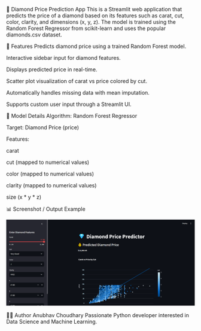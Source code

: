 💎 Diamond Price Prediction App
This is a Streamlit web application that predicts the price of a diamond based on its features such as carat, cut, color, clarity, and dimensions (x, y, z). The model is trained using the Random Forest Regressor from scikit-learn and uses the popular diamonds.csv dataset.

📌 Features
Predicts diamond price using a trained Random Forest model.

Interactive sidebar input for diamond features.

Displays predicted price in real-time.

Scatter plot visualization of carat vs price colored by cut.

Automatically handles missing data with mean imputation.

Supports custom user input through a Streamlit UI.

🧠 Model Details
Algorithm: Random Forest Regressor

Target: Diamond Price (price)

Features:

carat

cut (mapped to numerical values)

color (mapped to numerical values)

clarity (mapped to numerical values)

size (x * y * z)

📊 Screenshot / Output Example

![App Screenshot](./Output.png)


🧑‍💻 Author
Anubhav Choudhary
Passionate Python developer interested in Data Science and Machine Learning.

